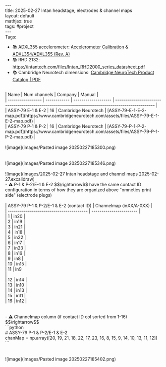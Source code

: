 ---<br>
title: 2025-02-27 Intan headstage, electrodes & channel maps<br>
layout: default <br>
mathjax: true<br>
tags: #project<br>
---<br>
Tags:  <br>
- 📚 ADXL355 accelerometer: [Accelerometer Calibration](https://intantech.com/files/Intan_RHD2000_accelerometer_calibration.pdf) & [ADXL354/ADXL355 (Rev. A)](https://www.analog.com/media/en/technical-documentation/data-sheets/adxl354_355.pdf) <br>
- 📚 RHD 2132: https://intantech.com/files/Intan_RHD2000_series_datasheet.pdf<br>
- 📚 Cambridge Neurotech dimensions: [Cambridge NeuroTech Product Catalog | PDF](https://www.scribd.com/document/771039846/Cambridge-NeuroTech-Product-Catalog)<br>
<br>
| Name              | Num channels | Company             | Manual                                                                                             |<br>
| ----------------- | ------------ | ------------------- | -------------------------------------------------------------------------------------------------- |<br>
| ASSY-79 E-1 & E-2 | 16           | Cambridge Neurotech | [ASSY-79-E-1-E-2-map.pdf](https://www.cambridgeneurotech.com/assets/files/ASSY-79-E-1-E-2-map.pdf) |<br>
| ASSY-79 P-1 & P-2 | 16           | Cambridge Neurotech | [ASSY-79-P-1-P-2-map.pdf](https://www.cambridgeneurotech.com/assets/files/ASSY-79-P-1-P-2-map.pdf) |<br>
<br>
![image](images/Pasted image 20250227185300.png)<br>
<br>
<br>
![image](images/Pasted image 20250227185346.png)<br>
<br>
![image](images/2025-02-27 Intan headstage and channel maps 2025-02-27.excalidraw)<br>
- ⚠️ P-1 & P-2/E-1 & E-2 $$\rightarrow$$ have the same contact ID configuration in terms of how they are organized above "omnetics print side" (electrode plugs)<br>
<br>
| ASSY-79 P-1 & P-2/E-1 & E-2 (contact ID) | Channelmap (inXX/A-0XX) |<br>
| ---------------------------------------- | ----------------------- |<br>
| 1                                        | in20                    |<br>
| 2                                        | in19                    |<br>
| 3                                        | in21                    |<br>
| 4                                        | in18                    |<br>
| 5                                        | in22                    |<br>
| 6                                        | in17                    |<br>
| 7                                        | in23                    |<br>
| 8                                        | in16                    |<br>
| 9                                        | in8                     |<br>
| 10                                       | in15                    |<br>
| 11                                       | in9<br>                 |<br>
| 12                                       | in14                    |<br>
| 13                                       | in10                    |<br>
| 14                                       | in13                    |<br>
| 15                                       | in11                    |<br>
| 16                                       | in12                    |<br>
<br>
<br>
- ⚠️ Channelmap column (if contact ID col sorted from 1-16) $$\rightarrow$$ <br>
```python<br>
# ASSY-79 P-1 & P-2/E-1 & E-2<br>
chanMap = np.array([20, 19, 21, 18, 22, 17, 23, 16, 8, 15, 9, 14, 10, 13, 11, 12])<br>
```<br>
<br>
<br>
![image](images/Pasted image 20250227185402.png)<br>
<br>
<br>
